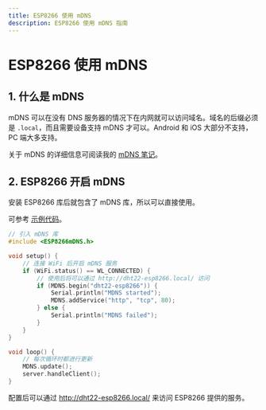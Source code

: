 ```yaml
---
title: ESP8266 使用 mDNS
description: ESP8266 使用 mDNS 指南
---
```


# ESP8266 使用 mDNS

## 1. 什么是 mDNS

mDNS 可以在没有 DNS 服务器的情况下在内网就可以访问域名。域名的后缀必须是 `.local`，而且需要设备支持 mDNS 才可以。Android 和 iOS 大部分不支持，PC 端大多支持。

关于 mDNS 的详细信息可阅读我的 [mDNS 笔记](https://blog.alexsun.top/vuepress-network-notes/application-layer-protocol/dns/mdns.html)。

## 2. ESP8266 开启 mDNS

安装 ESP8266 库后就包含了 mDNS 库，所以可以直接使用。

可参考 [示例代码](https://github.com/esp8266/Arduino/blob/master/libraries/ESP8266mDNS/examples/mDNS_Web_Server/mDNS_Web_Server.ino)。

```cpp
// 引入 mDNS 库
#include <ESP8266mDNS.h>

void setup() {
    // 连接 WiFi 后开启 mDNS 服务
    if (WiFi.status() == WL_CONNECTED) {
        // 使用后将可以通过 http://dht22-esp8266.local/ 访问
        if (MDNS.begin("dht22-esp8266")) {
            Serial.println("MDNS started");
            MDNS.addService("http", "tcp", 80);
        } else {
            Serial.println("MDNS failed");
        }
    }
}

void loop() {
    // 每次循环时都进行更新
    MDNS.update();
    server.handleClient();
}
```

配置后可以通过 <http://dht22-esp8266.local/> 来访问 ESP8266 提供的服务。
